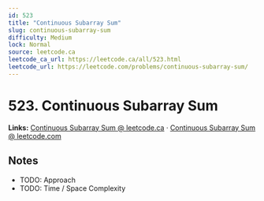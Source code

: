 ```yaml
--- 
id: 523
title: "Continuous Subarray Sum"
slug: continuous-subarray-sum
difficulty: Medium
lock: Normal
source: leetcode.ca
leetcode_ca_url: https://leetcode.ca/all/523.html
leetcode_url: https://leetcode.com/problems/continuous-subarray-sum/
---
```


# 523. Continuous Subarray Sum

**Links:** [Continuous Subarray Sum @ leetcode.ca](https://leetcode.ca/all/523.html) · [Continuous Subarray Sum @ leetcode.com](https://leetcode.com/problems/continuous-subarray-sum/)

## Notes
- TODO: Approach
- TODO: Time / Space Complexity
